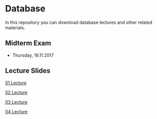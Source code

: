 # Database 
In this repository you can download database lectures and other related materials.

## Midterm Exam

* Thursday, 16.11.2017

## Lecture Slides

[01 Lecture](Chapter01.pdf)

[02 Lecture](Chapter02.pdf)

[03 Lecture](Chapter03.pdf)

[04 Lecture](Lectures/04-Lecture.pdf)
